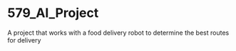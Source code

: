 # 579_AI_Project
A project that works with a food delivery robot to determine the best routes for delivery

